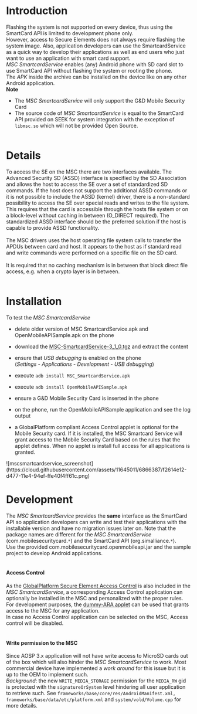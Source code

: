# Introduction #

Flashing the system is not supported on every device, thus using the SmartCard API is limited to development phone only.<br />
However, access to Secure Elements does not always require flashing the system image. Also, application developers can use the SmartcardService as a quick way to develop their applications as well as end users who just want to use an application with smart card support.<br />
_MSC SmartcardService_ enables (any) Android phone with SD card slot to use SmartCard API without flashing the system or rooting the phone.<br />
The _APK_ inside the archive can be installed on the device like on any other Android application.<br />
**Note**<br>
<ul><li>The <i>MSC SmartcardService</i> will only support the G&D Mobile Security Card<br>
</li><li>The source code of <i>MSC SmartcardService</i> is equal to the SmartCard API provided on SEEK for system integration with the exception of <code>libmsc.so</code> which will not be provided Open Source.<br>
<br /></li></ul>

<h1>Details</h1>
To access the SE on the MSC there are two interfaces available. The Advanced Security SD (ASSD) interface is specified by the SD Association and allows the host to access the SE over a set of standardized SD commands. If the host does not support the additional ASSD commands or it is not possible to include the ASSD (kernel) driver, there is a non-standard possibility to access the SE over special reads and writes to the file system. This requires that the card is accessible through the hosts file system or on a block-level without caching in between (O_DIRECT required). The standardized ASSD interface should be the preferred solution if the host is capable to provide ASSD functionality.<br>
<br>
The MSC drivers uses the host operating file system calls to transfer the APDUs between card and host. It appears to the host as if standard read and write commands were performed on a specific file on the SD card.<br>
<br>
It is required that no caching mechanism is in between that block direct file access, e.g. when a crypto layer is in between.<br>
<br>

<h1>Installation</h1>
To test the <i>MSC SmartcardService</i>
<ul><li>delete older version of MSC SmartcardService.apk and OpenMobileAPISample.apk on the phone</li></ul>

<ul><li>download the <a href='https://code.google.com/p/seek-for-android/downloads/detail?name=MSC_SmartCardService-3_1_0.tgz'>MSC-SmartcardService-3_1_0.tgz</a> and extract the content</li></ul>

<ul><li>ensure that <i>USB debugging</i> is enabled on the phone<br />(<i>Settings</i> - <i>Applications</i> - <i>Development</i> - <i>USB debugging</i>)</li></ul>

<ul><li>execute <code>adb install MSC_SmartcardService.apk</code></li></ul>

<ul><li>execute <code>adb install OpenMobileAPISample.apk</code></li></ul>

<ul><li>ensure a G&D Mobile Security Card is inserted in the phone</li></ul>

<ul><li>on the phone, run the OpenMobileAPISample application and see the log output</li></ul>

<ul><li>a GlobalPlatform compliant Access Control applet is optional for the Mobile Security card. If it is installed, the MSC Smartcard Service will grant access to the Mobile Security Card based on the rules that the applet defines. When no applet is install full access for all applications is granted.<br>
</li></ul>
![mscsmartcardservice_screenshot](https://cloud.githubusercontent.com/assets/11645011/6866387/f2614e12-d477-11e4-94ef-ffe40f4ff61c.png)<br>
<h1>Development</h1>
The <i>MSC SmartcardService</i> provides the <b>same</b> interface as the SmartCard API so application developers can write and test their applications with the installable version and have no migration issues later on. Note that the package names are different for the <i>MSC SmartcardService</i> (com.mobilesecuritycard.<code>*</code>) and the SmartCard API (org.simalliance.<code>*</code>).<br />
Use the provided com.mobilesecuritycard.openmobileapi.jar and the sample project to develop Android applications.<br>
<br>
<h4>Access Control</h4>
As the <a href='AccessControlIntroduction.md'>GlobalPlatform Secure Element Access Control</a> is also included in the <i>MSC SmartcardService</i>, a corresponding Access Control application can optionally be installed in the MSC and personalized with the proper rules.<br />
For development purposes, the <a href='AllowAll.md'>dummy-ARA applet</a> can be used that grants access to the MSC for any application.<br>
In case no Access Control application can be selected on the MSC, Access control will be disabled.<br>
<br />

<h4>Write permission to the MSC</h4>
Since AOSP 3.x application will not have write access to MicroSD cards out of the box which will also hinder the <i>MSC SmartcardService</i> to work. Most commercial device have implemented a <i>work around</i> for this issue but it is up to the OEM to implement such.<br />
<i>Background</i>: the new <code>WRITE_MEDIA_STORAGE</code> permission for the <code>MEDIA_RW</code> gid is protected with the <code>signatureOrSystem</code> level hindering all user application to retrieve such. See <code>frameworks/base/core/res/AndroidManifest.xml, frameworks/base/data/etc/platform.xml</code> and <code>system/vold/Volume.cpp</code> for more details.
